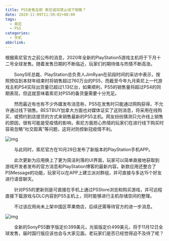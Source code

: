 ```yaml
---
title: PS5发售在即 索尼或将禁止线下销售？
date: 2020-11-09T11:50:02+08:00
tags:
  - 索尼
  - PS5
categories:
  - 手机
abbrlink:
---
```


根据索尼官方之前公布的消息，2020年全新的PlayStation5游戏主机将于下月十二号全球发售。随着发售日期的不断临近，玩家们的期待值与热情不断高涨。

　　SonySIE总裁、PlayStation总负责人JimRyan在前段时间的采访中表示，按照预估到本财年结束时将销售超过760万台的PS5，而截至今年九月索尼上一代游戏主机PS4实际出货量已超过1.13亿台，如果顺利，PS5的销售量将超过PS4的同期表现，但这就意味着索尼对PS5的备货量需要十分充足。

　　然而最近有也有不少外媒发布消息称，PS5在发售时只能通过网购获得，不允许通过线下销售。BESTBUY加拿大方面也对媒体证实了这则消息，将采用在线购买，或预约到店提货的方式来销售最新的PS5主机。网友纷纷猜测只允许线上销售的原因，很有可能是受疫情的影响，索尼方面担心热情的玩家们在进行线下购买时容易忽略“社交距离”等问题，这将对防控新冠疫情不利。

![img](https://cdn.jsdelivr.net/gh/yakeing/Documentation@main/Hexo/images/11ae-kcaeqzy2467106.jpg)

　　与此同时，索尼官方在10月29日发布了新版本的PlayStation手机APP。

　　此次更新为应用换上了更为简洁利落的UI界面，玩家可以简单直接地获取到游戏开发者发布的官方消息和PlayStation博客的最新内容。新款应用还整合了PSMessage的功能，玩家可以在APP上建立派对群组，并可直接与多达15个好友进行语音聊天。

　　针对PS5的更新则是可直接在手机上通过PSStore浏览和购买游戏，并可远程直接下载游戏与DLC内容到PS5主机上，同时能够进行主机存储空间的整理。

　　不过该应用尚未上架中国区苹果商店，后续还需等待官方的进一步消息。

![img](https://cdn.jsdelivr.net/gh/yakeing/Documentation@main/Hexo/images/5fc0-kcaeqzy2467100.jpg)

　　全新的SonyPS5数字版定价399美元，光驱版定价499美元，将于11月12日全球发售，届时国行版应该也会与大家见面。老玩家们是否已经觉得迫不及待了呢？